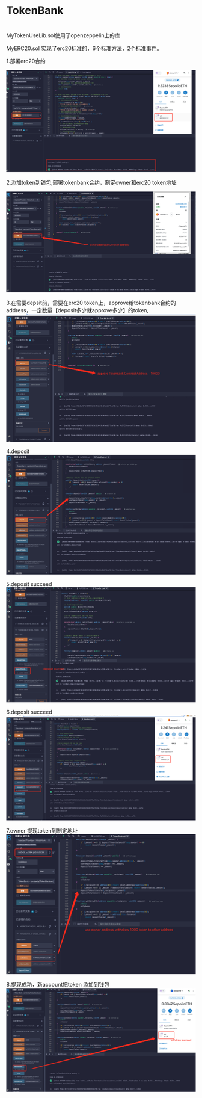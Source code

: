 # TokenBank
#
MyTokenUseLib.sol使用了openzeppelin上的库


MyERC20.sol 实现了erc20标准的，6个标准方法，2个标准事件。


1.部署erc20合约

![1](https://github.com/imminer668/TokenBank/blob/main/image/1-MyERC20-LP.png)

2.添加token到钱包,部署tokenbank合约，制定owner和erc20 token地址

![2](https://github.com/imminer668/TokenBank/blob/main/image/2-TokenBank.png)

3.在需要depsit前，需要在erc20 token上，approve给tokenbank合约的address，一定数量【deposit多少就approve多少】的token,
![3](https://github.com/imminer668/TokenBank/blob/main/image/3-approve.png)

4.deposit
![4](https://github.com/imminer668/TokenBank/blob/main/image/4-deposit.png)

5.deposit succeed
![5](https://github.com/imminer668/TokenBank/blob/main/image/5-deposit_succeed.png)

6.deposit succeed
![6](https://github.com/imminer668/TokenBank/blob/main/image/6-deposit-succeed2.png)

7.owner 提现token到制定地址
![7](https://github.com/imminer668/TokenBank/blob/main/image/7-withdrawToOtherAddress.png)

8.提现成功，新account把token 添加到钱包
![8](https://github.com/imminer668/TokenBank/blob/main/image/8-withdraw-succeed.png)

